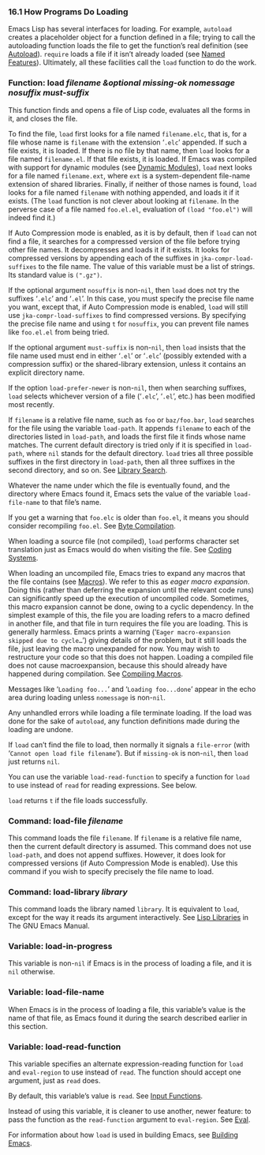 

### 16.1 How Programs Do Loading

Emacs Lisp has several interfaces for loading. For example, `autoload` creates a placeholder object for a function defined in a file; trying to call the autoloading function loads the file to get the function’s real definition (see [Autoload](Autoload.html)). `require` loads a file if it isn’t already loaded (see [Named Features](Named-Features.html)). Ultimately, all these facilities call the `load` function to do the work.

### Function: **load** *filename \&optional missing-ok nomessage nosuffix must-suffix*

This function finds and opens a file of Lisp code, evaluates all the forms in it, and closes the file.

To find the file, `load` first looks for a file named `filename.elc`, that is, for a file whose name is `filename` with the extension ‘`.elc`’ appended. If such a file exists, it is loaded. If there is no file by that name, then `load` looks for a file named `filename.el`. If that file exists, it is loaded. If Emacs was compiled with support for dynamic modules (see [Dynamic Modules](Dynamic-Modules.html)), `load` next looks for a file named `filename.ext`, where `ext` is a system-dependent file-name extension of shared libraries. Finally, if neither of those names is found, `load` looks for a file named `filename` with nothing appended, and loads it if it exists. (The `load` function is not clever about looking at `filename`. In the perverse case of a file named `foo.el.el`, evaluation of `(load "foo.el")` will indeed find it.)

If Auto Compression mode is enabled, as it is by default, then if `load` can not find a file, it searches for a compressed version of the file before trying other file names. It decompresses and loads it if it exists. It looks for compressed versions by appending each of the suffixes in `jka-compr-load-suffixes` to the file name. The value of this variable must be a list of strings. Its standard value is `(".gz")`.

If the optional argument `nosuffix` is non-`nil`, then `load` does not try the suffixes ‘`.elc`’ and ‘`.el`’. In this case, you must specify the precise file name you want, except that, if Auto Compression mode is enabled, `load` will still use `jka-compr-load-suffixes` to find compressed versions. By specifying the precise file name and using `t` for `nosuffix`, you can prevent file names like `foo.el.el` from being tried.

If the optional argument `must-suffix` is non-`nil`, then `load` insists that the file name used must end in either ‘`.el`’ or ‘`.elc`’ (possibly extended with a compression suffix) or the shared-library extension, unless it contains an explicit directory name.

If the option `load-prefer-newer` is non-`nil`, then when searching suffixes, `load` selects whichever version of a file (‘`.elc`’, ‘`.el`’, etc.) has been modified most recently.

If `filename` is a relative file name, such as `foo` or `baz/foo.bar`, `load` searches for the file using the variable `load-path`. It appends `filename` to each of the directories listed in `load-path`, and loads the first file it finds whose name matches. The current default directory is tried only if it is specified in `load-path`, where `nil` stands for the default directory. `load` tries all three possible suffixes in the first directory in `load-path`, then all three suffixes in the second directory, and so on. See [Library Search](Library-Search.html).

Whatever the name under which the file is eventually found, and the directory where Emacs found it, Emacs sets the value of the variable `load-file-name` to that file’s name.

If you get a warning that `foo.elc` is older than `foo.el`, it means you should consider recompiling `foo.el`. See [Byte Compilation](Byte-Compilation.html).

When loading a source file (not compiled), `load` performs character set translation just as Emacs would do when visiting the file. See [Coding Systems](Coding-Systems.html).

When loading an uncompiled file, Emacs tries to expand any macros that the file contains (see [Macros](Macros.html)). We refer to this as *eager macro expansion*. Doing this (rather than deferring the expansion until the relevant code runs) can significantly speed up the execution of uncompiled code. Sometimes, this macro expansion cannot be done, owing to a cyclic dependency. In the simplest example of this, the file you are loading refers to a macro defined in another file, and that file in turn requires the file you are loading. This is generally harmless. Emacs prints a warning (‘`Eager macro-expansion skipped due to cycle…`’) giving details of the problem, but it still loads the file, just leaving the macro unexpanded for now. You may wish to restructure your code so that this does not happen. Loading a compiled file does not cause macroexpansion, because this should already have happened during compilation. See [Compiling Macros](Compiling-Macros.html).

Messages like ‘`Loading foo...`’ and ‘`Loading foo...done`’ appear in the echo area during loading unless `nomessage` is non-`nil`.

Any unhandled errors while loading a file terminate loading. If the load was done for the sake of `autoload`, any function definitions made during the loading are undone.

If `load` can’t find the file to load, then normally it signals a `file-error` (with ‘`Cannot open load file filename`’). But if `missing-ok` is non-`nil`, then `load` just returns `nil`.

You can use the variable `load-read-function` to specify a function for `load` to use instead of `read` for reading expressions. See below.

`load` returns `t` if the file loads successfully.

### Command: **load-file** *filename*

This command loads the file `filename`. If `filename` is a relative file name, then the current default directory is assumed. This command does not use `load-path`, and does not append suffixes. However, it does look for compressed versions (if Auto Compression Mode is enabled). Use this command if you wish to specify precisely the file name to load.

### Command: **load-library** *library*

This command loads the library named `library`. It is equivalent to `load`, except for the way it reads its argument interactively. See [Lisp Libraries](https://www.gnu.org/software/emacs/manual/html_node/emacs/Lisp-Libraries.html#Lisp-Libraries) in The GNU Emacs Manual.

### Variable: **load-in-progress**

This variable is non-`nil` if Emacs is in the process of loading a file, and it is `nil` otherwise.

### Variable: **load-file-name**

When Emacs is in the process of loading a file, this variable’s value is the name of that file, as Emacs found it during the search described earlier in this section.

### Variable: **load-read-function**

This variable specifies an alternate expression-reading function for `load` and `eval-region` to use instead of `read`. The function should accept one argument, just as `read` does.

By default, this variable’s value is `read`. See [Input Functions](Input-Functions.html).

Instead of using this variable, it is cleaner to use another, newer feature: to pass the function as the `read-function` argument to `eval-region`. See [Eval](Eval.html#Definition-of-eval_002dregion).

For information about how `load` is used in building Emacs, see [Building Emacs](Building-Emacs.html).
